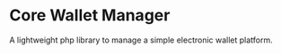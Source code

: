 Core Wallet Manager
===================

A lightweight php library to manage a simple electronic wallet platform.